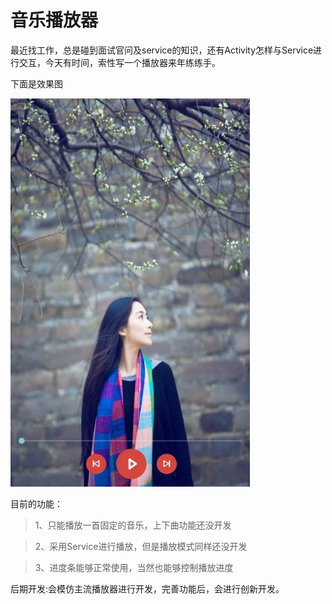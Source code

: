 # 音乐播放器
最近找工作，总是碰到面试官问及service的知识，还有Activity怎样与Service进行交互，今天有时间，索性写一个播放器来年练练手。


下面是效果图

![效果图](https://github.com/jakera123/APmusic/blob/master/app/src/main/res/drawable/ui.jpg)


目前的功能：
>1、只能播放一首固定的音乐，上下曲功能还没开发

>2、采用Service进行播放，但是播放模式同样还没开发

>3、进度条能够正常使用，当然也能够控制播放进度

后期开发:会模仿主流播放器进行开发，完善功能后，会进行创新开发。






